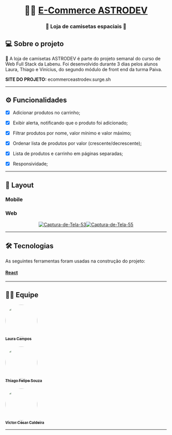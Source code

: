 <h1 align="center">
     🛒🚀 <a href="#" alt="site do projeto" target="_blank"> E-Commerce ASTRODEV </a> 
</h1>

<h3 align="center">
    🛒 Loja de camisetas espaciais 🚀
</h3>


## 💻 Sobre o projeto 

🚀 A loja de camisetas ASTRODEV é parte do projeto semanal do curso de Web Full Stack da Labenu. 
Foi desenvolvido durante 3 dias pelos alunos Laura, Thiago e Vinícius, do segundo módulo de front end da turma Paiva.
<br>

<b>SITE DO PROJETO:</b> ecommerceastrodev.surge.sh



---

## ⚙️ Funcionalidades

  - [x] Adicionar produtos no carrinho;
  - [x] Exibir alerta, notificando que o produto foi adicionado; 
  - [x] Filtrar produtos por nome, valor mínimo e valor máximo;
  - [x] Ordenar lista de produtos por valor (crescente/decrescente);
  - [x] Lista de produtos e carrinho em páginas separadas;
  - [x] Responsividade; 
 

---

## 🎨 Layout

### Mobile

<p align="center">
  


</p>

### Web

<p align="center" style="display: flex; align-items: flex-start; justify-content: center;">
 <a href="https://ibb.co/x614k2H"><img src="https://i.ibb.co/nj7WGwC/Captura-de-Tela-53.png" alt="Captura-de-Tela-53" border="0" /></a>
     <br/>
 <a href="https://ibb.co/9pzSb5T"><img src="https://i.ibb.co/rQTNxr6/Captura-de-Tela-55.png" alt="Captura-de-Tela-55" border="0"></a>    
</p>

---

## 🛠 Tecnologias

As seguintes ferramentas foram usadas na construção do projeto:

#### [React](https://reactjs.org/)  


---

## 👨‍💻 Equipe


<a href="https://github.com/lausmpc">
 <img style="border-radius: 50%;" src="https://avatars.githubusercontent.com/u/81258211?v=4" width="100px;" alt=""/>
 <br />
 <sub><b>Laura Campos</b></sub></a> <a href="https://github.com/lausmpc" title="github"></a>
 <br>
 <br>

<a href="https://github.com/thiago-felipe-99">
 <img style="border-radius: 50%;" src="https://avatars.githubusercontent.com/u/77975911?v=4" width="100px;" alt=""/>
 <br>
 <sub><b>Thiago Felipe Souza</b></sub></a> <a href="https://github.com/thiago-felipe-99" title="github"></a>
 <br>
 <br>

<a href="https://github.com/VictorCCal22">
 <img style="border-radius: 50%;" src="https://avatars.githubusercontent.com/u/81269490?v=4" width="100px;" alt=""/>
 <br />
 <sub><b>Victor César Caldeira</b></sub></a> <a href="https://github.com/VictorCCal22" title="github"></a>
 <br>
 

---

